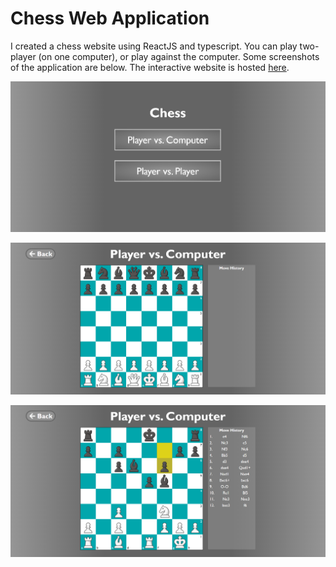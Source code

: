 # Chess Web Application

I created a chess website using ReactJS and typescript. You can play
two-player (on one computer), or play against the computer. Some screenshots of
the application are below. The interactive website is
hosted [here](http://aniketg.me:4000/).

![home.png](home.png)

![startingBoard.png](startingBoard.png)

![midgame.png](midgame.png)